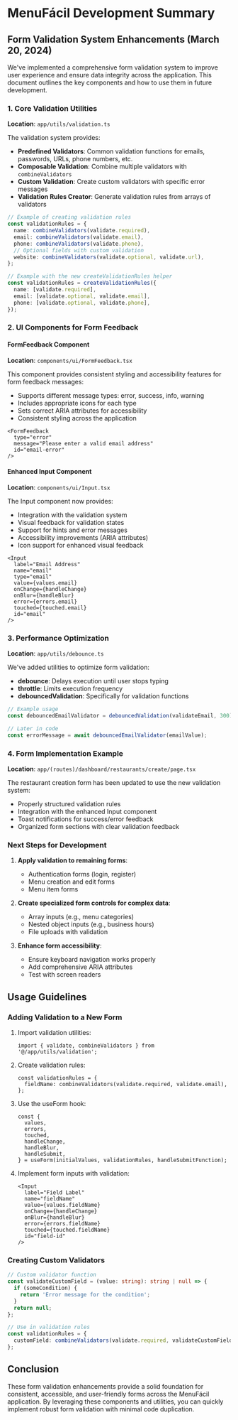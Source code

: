 # MenuFácil Development Summary

## Form Validation System Enhancements (March 20, 2024)

We've implemented a comprehensive form validation system to improve user experience and ensure data integrity across the application. This document outlines the key components and how to use them in future development.

### 1. Core Validation Utilities

**Location**: `app/utils/validation.ts`

The validation system provides:

- **Predefined Validators**: Common validation functions for emails, passwords, URLs, phone numbers, etc.
- **Composable Validation**: Combine multiple validators with `combineValidators`
- **Custom Validation**: Create custom validators with specific error messages
- **Validation Rules Creator**: Generate validation rules from arrays of validators

```typescript
// Example of creating validation rules
const validationRules = {
  name: combineValidators(validate.required),
  email: combineValidators(validate.email),
  phone: combineValidators(validate.phone),
  // Optional fields with custom validation
  website: combineValidators(validate.optional, validate.url),
};

// Example with the new createValidationRules helper
const validationRules = createValidationRules({
  name: [validate.required],
  email: [validate.optional, validate.email],
  phone: [validate.optional, validate.phone],
});
```

### 2. UI Components for Form Feedback

#### FormFeedback Component

**Location**: `components/ui/FormFeedback.tsx`

This component provides consistent styling and accessibility features for form feedback messages:

- Supports different message types: error, success, info, warning
- Includes appropriate icons for each type
- Sets correct ARIA attributes for accessibility
- Consistent styling across the application

```tsx
<FormFeedback 
  type="error" 
  message="Please enter a valid email address" 
  id="email-error"
/>
```

#### Enhanced Input Component

**Location**: `components/ui/Input.tsx`

The Input component now provides:

- Integration with the validation system
- Visual feedback for validation states
- Support for hints and error messages
- Accessibility improvements (ARIA attributes)
- Icon support for enhanced visual feedback

```tsx
<Input
  label="Email Address"
  name="email"
  type="email"
  value={values.email}
  onChange={handleChange}
  onBlur={handleBlur}
  error={errors.email}
  touched={touched.email}
  id="email"
/>
```

### 3. Performance Optimization

**Location**: `app/utils/debounce.ts`

We've added utilities to optimize form validation:

- **debounce**: Delays execution until user stops typing
- **throttle**: Limits execution frequency
- **debouncedValidation**: Specifically for validation functions

```typescript
// Example usage
const debouncedEmailValidator = debouncedValidation(validateEmail, 300);

// Later in code
const errorMessage = await debouncedEmailValidator(emailValue);
```

### 4. Form Implementation Example

**Location**: `app/(routes)/dashboard/restaurants/create/page.tsx`

The restaurant creation form has been updated to use the new validation system:

- Properly structured validation rules
- Integration with the enhanced Input component
- Toast notifications for success/error feedback
- Organized form sections with clear validation feedback

### Next Steps for Development

1. **Apply validation to remaining forms**:
   - Authentication forms (login, register)
   - Menu creation and edit forms
   - Menu item forms

2. **Create specialized form controls for complex data**:
   - Array inputs (e.g., menu categories)
   - Nested object inputs (e.g., business hours)
   - File uploads with validation

3. **Enhance form accessibility**:
   - Ensure keyboard navigation works properly
   - Add comprehensive ARIA attributes
   - Test with screen readers

## Usage Guidelines

### Adding Validation to a New Form

1. Import validation utilities:
   ```tsx
   import { validate, combineValidators } from '@/app/utils/validation';
   ```

2. Create validation rules:
   ```tsx
   const validationRules = {
     fieldName: combineValidators(validate.required, validate.email),
   };
   ```

3. Use the useForm hook:
   ```tsx
   const {
     values,
     errors,
     touched,
     handleChange,
     handleBlur,
     handleSubmit,
   } = useForm(initialValues, validationRules, handleSubmitFunction);
   ```

4. Implement form inputs with validation:
   ```tsx
   <Input
     label="Field Label"
     name="fieldName"
     value={values.fieldName}
     onChange={handleChange}
     onBlur={handleBlur}
     error={errors.fieldName}
     touched={touched.fieldName}
     id="field-id"
   />
   ```

### Creating Custom Validators

```typescript
// Custom validator function
const validateCustomField = (value: string): string | null => {
  if (someCondition) {
    return 'Error message for the condition';
  }
  return null;
};

// Use in validation rules
const validationRules = {
  customField: combineValidators(validate.required, validateCustomField),
};
```

## Conclusion

These form validation enhancements provide a solid foundation for consistent, accessible, and user-friendly forms across the MenuFácil application. By leveraging these components and utilities, you can quickly implement robust form validation with minimal code duplication. 